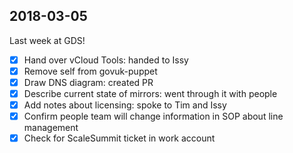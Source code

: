 ## 2018-03-05

Last week at GDS!

 - [x] Hand over vCloud Tools: handed to Issy
 - [x] Remove self from govuk-puppet
 - [x] Draw DNS diagram: created PR
 - [x] Describe current state of mirrors: went through it with people
 - [x] Add notes about licensing: spoke to Tim and Issy
 - [x] Confirm people team will change information in SOP about line management
 - [x] Check for ScaleSummit ticket in work account
